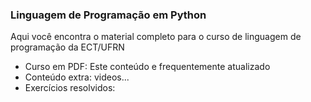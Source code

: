 ### Linguagem de Programação em Python

Aqui você encontra o material completo para o curso de linguagem de programação da ECT/UFRN

- Curso em PDF: Este conteúdo e frequentemente atualizado
- Conteúdo extra: videos...
- Exercícios resolvidos:
